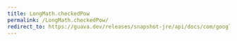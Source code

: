 ```yaml
---
title: LongMath.checkedPow
permalink: /LongMath.checkedPow/
redirect_to: https://guava.dev/releases/snapshot-jre/api/docs/com/google/common/math/LongMath.html#checkedPow-long-int-
---
```

